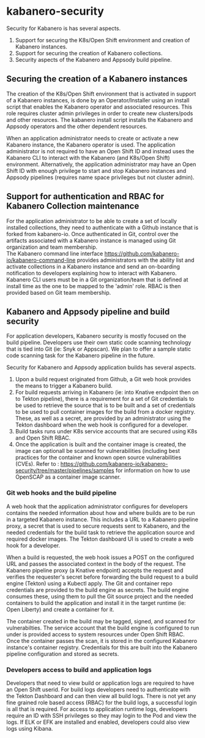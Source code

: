 # kabanero-security

Security for Kabanero is has several aspects. 
1) Support for securing the K8s/Open Shift environment and creation of Kabanero instances.
2) Support for securing the creation of Kabanero collections. 
3) Security aspects of the Kabanero and Appsody build pipeline.

## Securing the creation of a Kabanero instances
The creation of the K8s/Open Shift environment that is activated in support of a Kabanero instances, is done by an Operator/Installer using an install script that enables the Kabanero operator and associated resources. This role requires cluster admin privileges in order to create new clusters/pods and other resources. The kabanero install script installs the Kabanero and Appsody operators and the other dependent resources.

When an application administrator needs to create or activate a new Kabanero instance, the Kabanero operator is used. The application administrator is not required to have an Open Shift ID and instead uses the Kabanero CLI to interact with the Kabanero (and K8s/Open Shift) environment.  Alternatively, the application administrator may have an Open Shift ID with enough privilege to start and stop Kabanero instances and Appsody pipelines (requires name space privileges but not cluster admin).

## Support for authentication and RBAC for Kabanero Collection maintenance
For the application administrator to be able to create a set of locally installed collections, they need to authenticate with a Github instance that is forked from kabanero-io. Once authenticated in Git, control over the artifacts associated with a Kabanero instance is managed using Git organization and team membership.  
The Kabanero command line interface https://github.com/kabanero-io/kabanero-command-line provides administrators with the ability list and activate collections in a Kabanero instance and send an on-boarding notification to developers explaining how to interact with Kabanero. Kabanero CLI users must be in a Git organization/team that is defined at install time as the one to be mapped to the 'admin' role. RBAC is then provided based on Git team membership.

## Kabanero and Appsody pipeline and build security
For application developers, Kabanero security is mostly focused on the build pipeline. Developers use their own static code scanning technology that is tied into Git (ie: Snyk or Appscan). We plan to offer a sample static code scanning task for the Kabanero pipeline in the future.

Security for Kabanero and Appsody application builds has several aspects. 
1) Upon a build request originated from Github, a Git web hook provides the means to trigger a Kabanero build. 
2) For build requests arriving in Kabanero (ie: into Knative endpoint then on to Tekton pipeline), there is a requirement for a set of Git credentials to be used to retrieve the source that is to be built and a set of credentials to be used to pull container images for the build from a docker registry.  These, as well as a secret, are provided by an administrator using the Tekton dashboard when the web hook is configured for a developer.
3) Build tasks runs under K8s service accounts that are secured using K8s and Open Shift RBAC. 
4) Once the application is built and the container image is created, the image can optionall be scanned for vulnerabilities (including best practices for the container and known open source vulnerabilities (CVEs). Refer to : https://github.com/kabanero-io/kabanero-security/tree/master/pipelines/samples  for information on how to use OpenSCAP as a container image scanner.

### Git web hooks and the build pipeline
A web hook that the application administrator configures for developers contains the needed information about how and where builds are to be run in a targeted Kabanero instance.  This includes a URL to a Kabanero pipeline proxy, a secret that is used to secure requests sent to Kabanero, and the needed credentials for the build task to retrieve the application source and required docker images. The Tekton dashboard UI is used to create a web hook for a developer.

When a build is requested, the web hook issues a POST on the configured URL and passes the associated context in the body of the request.  The Kabanero pipeline proxy (a Knative endpoint) accepts the request and verifies the requester's secret before forwarding the build request to a build engine (Tekton) using a Kubectl apply. The Git and container repo credentials are provided to the build engine as secrets.  The build engine consumes these, using them to pull the Git source project and the needed containers to build the application and install it in the target runtime (ie: Open Liberty) and create a container for it.

The container created in the build may be tagged, signed, and scanned for vulnerabilties.  The service account that the build engine is configured to run under is provided access to system resources under Open Shift RBAC. Once the container passes the scan, it is stored in the configured Kabanero instance's container registry. Credentials for this are built into the Kabanero pipeline configuration and stored as secrets.

### Developers access to build and application logs
Developers that need to view build or application logs are required to have an Open Shift userid. For build logs developers need to authenticate with the Tekton Dashboard and can then view all build logs. There is not yet any fine grained role based access (RBAC) for the build logs, a successful login is all that is required. For access to application runtime logs, developers require an ID with SSH privileges so they may login to the Pod and view the logs. If ELK or EFK are installed and enabled, developers could also view logs using Kibana.

